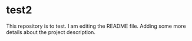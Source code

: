 # test2
This repository is to test.
I am editing the README file. Adding some more details about the project description.
